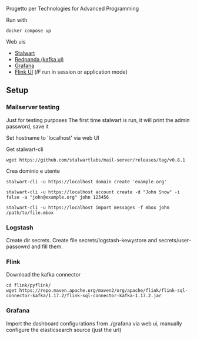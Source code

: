 Progetto per Technologies for Advanced Programming

Run with
```
docker compose up
```

Web uis
- [Stalwart](http://localhost:8080)
- [Redpanda (kafka ui)](http://localhost:6060)
- [Grafana](http://localhost:3000)
- [Flink UI](http://localhost:8081) (*IF* run in session or application mode)

## Setup
### Mailserver testing

Just for testing purposes
The first time stalwart is run, it will print the admin password, save it

Set hostname to 'localhost' via web UI

Get stalwart-cli 
```
wget https://github.com/stalwartlabs/mail-server/releases/tag/v0.8.1
```

Crea dominio e utente 
```
stalwart-cli -u https://localhost domain create 'example.org'

stalwart-cli -u https://localhost account create -d "John Snow" -i false -a "john@example.org" john 123456

stalwart-cli -u https://localhost import messages -f mbox john /path/to/file.mbox
```
### Logstash
Create dir secrets.
Create file secrets/logstash-kewystore and secrets/user-passowrd and fill them.

### Flink 
Download the kafka connector
```
cd flink/pyflink/
wget https://repo.maven.apache.org/maven2/org/apache/flink/flink-sql-connector-kafka/1.17.2/flink-sql-connector-kafka-1.17.2.jar
```


### Grafana
Import the dashboard configurations from ./grafana via web ui, manually configure the elasticsearch source (just the url)

